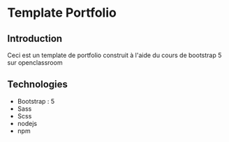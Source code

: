 # Template Portfolio

## Introduction

Ceci est un template de portfolio construit à l'aide du cours de bootstrap 5 sur openclassroom

## Technologies

* Bootstrap : 5
* Sass
* Scss
* nodejs
* npm
